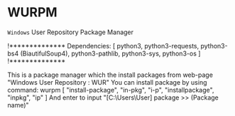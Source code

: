 # WURPM
`Windows` User Repository Package Manager



!**************
Dependencies:
        [
            python3,
            python3-requests,
            python3-bs4 (BiautifulSoup4),
            python3-pathlib,
            python3-sys,
            python3-os
        ]
!**************



This is a package manager which the install packages from web-page "Windows User Repository : WUR"
You can install package by using command: wurpm [ "install-package", "in-pkg", "i-p", "installpackage", "inpkg", "ip" ]
And enter to input "[C:\\Users\User] package >>  (Package name)"
